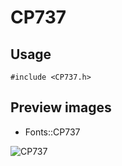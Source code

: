 CP737
==========

Usage
------

    #include <CP737.h>

Preview images
--------------
* Fonts::CP737 

![CP737](https://raw.githubusercontent.com/Cariad/CP737/master/Preview/CP737.png)

